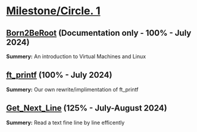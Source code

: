 # [Milestone/Circle. 1](https://github.com/vbrabandt2005/42_Wolfsburg-VB/tree/main/Circle_1-July-August2024)

## [Born2BeRoot](https://github.com/vbrabandt2005/42_Wolfsburg-VB/tree/main/Circle_1-July-August2024/Born2BeRoot-2024) (Documentation only - 100% - July 2024)

**Summery:** An introduction to Virtual Machines and Linux

## [ft_printf](https://github.com/vbrabandt2005/42_Wolfsburg-VB/tree/main/Circle_1-July-August2024/ft_printf-2024) (100% - July 2024)

**Summery:** Our own rewrite/implimentation of ft_printf

## [Get_Next_Line](https://github.com/vbrabandt2005/42_Wolfsburg-VB/tree/main/Circle_1-July-August2024/Get_Next_Line-2024) (125% - July-August 2024)

**Summery:** Read a text fine line by line efficently
